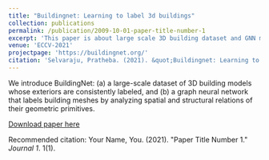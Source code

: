 ```yaml
---
title: "Buildingnet: Learning to label 3d buildings"
collection: publications
permalink: /publication/2009-10-01-paper-title-number-1
excerpt: 'This paper is about large scale 3D building dataset and GNN model for part labelling.'
venue: 'ECCV-2021'
projectpage: 'https://buildingnet.org/'
citation: 'Selvaraju, Pratheba. (2021). &quot;Buildingnet: Learning to label 3d buildings.&quot; <i>ECCV</i>. 1(1).'
---
```

We introduce BuildingNet: (a) a large-scale dataset of 3D building models whose exteriors are consistently labeled, and (b) a graph neural network that labels building meshes by analyzing spatial and structural relations of their geometric primitives.

[Download paper here](https://drive.google.com/file/d/1aD5AIkx58k7EyK8Utg8vKv2Y_UMZ--pv/view)

Recommended citation: Your Name, You. (2021). "Paper Title Number 1." <i>Journal 1</i>. 1(1).
